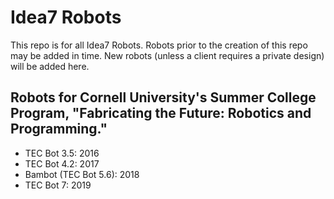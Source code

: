 # Idea7 Robots
This repo is for all Idea7 Robots.  Robots prior to the creation of this repo may be added in time.  New robots (unless a client requires a private design) will be added here.

## Robots for Cornell University's Summer College Program, "Fabricating the Future: Robotics and Programming."

- TEC Bot 3.5: 2016
- TEC Bot 4.2: 2017
- Bambot (TEC Bot 5.6): 2018
- TEC Bot 7: 2019
